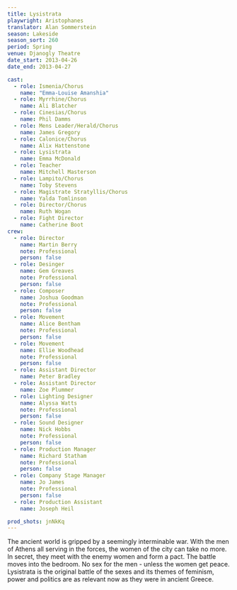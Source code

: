 ```yaml
---
title: Lysistrata
playwright: Aristophanes
translator: Alan Sommerstein
season: Lakeside
season_sort: 260
period: Spring
venue: Djanogly Theatre
date_start: 2013-04-26
date_end: 2013-04-27

cast:
  - role: Ismenia/Chorus
    name: "Emma-Louise Amanshia"
  - role: Myrrhine/Chorus
    name: Ali Blatcher
  - role: Cinesias/Chorus
    name: Phil Damms
  - role: Mens Leader/Herald/Chorus
    name: James Gregory
  - role: Calonice/Chorus
    name: Alix Hattenstone
  - role: Lysistrata
    name: Emma McDonald
  - role: Teacher
    name: Mitchell Masterson
  - role: Lampito/Chorus
    name: Toby Stevens
  - role: Magistrate Stratyllis/Chorus
    name: Yalda Tomlinson
  - role: Director/Chorus
    name: Ruth Wogan
  - role: Fight Director
    name: Catherine Boot
crew:
  - role: Director
    name: Martin Berry
    note: Professional
    person: false
  - role: Desinger
    name: Gem Greaves
    note: Professional
    person: false
  - role: Composer
    name: Joshua Goodman
    note: Professional
    person: false
  - role: Movement
    name: Alice Bentham
    note: Professional
    person: false
  - role: Movement
    name: Ellie Woodhead
    note: Professional
    person: false
  - role: Assistant Director
    name: Peter Bradley
  - role: Assistant Director
    name: Zoe Plummer
  - role: Lighting Designer
    name: Alyssa Watts
    note: Professional
    person: false
  - role: Sound Designer
    name: Nick Hobbs
    note: Professional
    person: false
  - role: Production Manager
    name: Richard Statham
    note: Professional
    person: false
  - role: Company Stage Manager
    name: Jo James
    note: Professional
    person: false
  - role: Production Assistant
    name: Joseph Heil

prod_shots: jnNkKq
---
```


The ancient world is gripped by a seemingly interminable war. With the men of Athens all serving in the forces, the women of the city can take no more. In secret, they meet with the enemy women and form a pact. The battle moves into the bedroom. No sex for the men - unless the women get peace. Lysistrata is the original battle of the sexes and its themes of feminism, power and politics are as relevant now as they were in ancient Greece.
